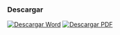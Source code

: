 
### Descargar

<a href="#"><img src="../imagenes/icono-word.png" alt="Descargar Word"></a> <a href="bando-policia-gobierno.pdf"><img src="../imagenes/icono-pdf.png" alt="Descargar PDF"></a>

